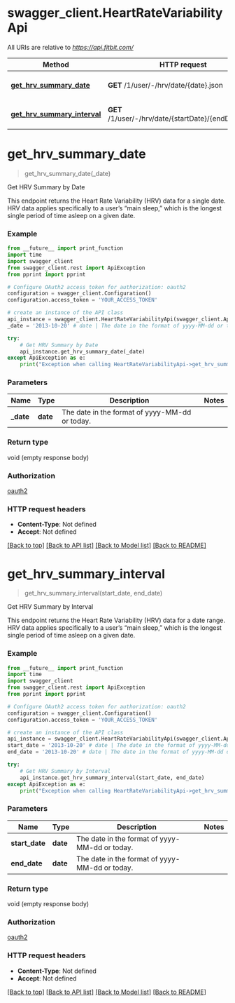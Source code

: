 # swagger_client.HeartRateVariabilityApi

All URIs are relative to *https://api.fitbit.com/*

| Method                                                                              | HTTP request                                          | Description                 |
| ----------------------------------------------------------------------------------- | ----------------------------------------------------- | --------------------------- |
| [**get_hrv_summary_date**](HeartRateVariabilityApi.md#get_hrv_summary_date)         | **GET** /1/user/-/hrv/date/{date}.json                | Get HRV Summary by Date     |
| [**get_hrv_summary_interval**](HeartRateVariabilityApi.md#get_hrv_summary_interval) | **GET** /1/user/-/hrv/date/{startDate}/{endDate}.json | Get HRV Summary by Interval |

# **get_hrv_summary_date**

> get_hrv_summary_date(\_date)

Get HRV Summary by Date

This endpoint returns the Heart Rate Variability (HRV) data for a single date. HRV data applies specifically to a user’s “main sleep,” which is the longest single period of time asleep on a given date.

### Example

```python
from __future__ import print_function
import time
import swagger_client
from swagger_client.rest import ApiException
from pprint import pprint

# Configure OAuth2 access token for authorization: oauth2
configuration = swagger_client.Configuration()
configuration.access_token = 'YOUR_ACCESS_TOKEN'

# create an instance of the API class
api_instance = swagger_client.HeartRateVariabilityApi(swagger_client.ApiClient(configuration))
_date = '2013-10-20' # date | The date in the format of yyyy-MM-dd or today.

try:
    # Get HRV Summary by Date
    api_instance.get_hrv_summary_date(_date)
except ApiException as e:
    print("Exception when calling HeartRateVariabilityApi->get_hrv_summary_date: %s\n" % e)
```

### Parameters

| Name       | Type     | Description                                    | Notes |
| ---------- | -------- | ---------------------------------------------- | ----- |
| **\_date** | **date** | The date in the format of yyyy-MM-dd or today. |

### Return type

void (empty response body)

### Authorization

[oauth2](../README.md#oauth2)

### HTTP request headers

- **Content-Type**: Not defined
- **Accept**: Not defined

[[Back to top]](#) [[Back to API list]](../README.md#documentation-for-api-endpoints) [[Back to Model list]](../README.md#documentation-for-models) [[Back to README]](../README.md)

# **get_hrv_summary_interval**

> get_hrv_summary_interval(start_date, end_date)

Get HRV Summary by Interval

This endpoint returns the Heart Rate Variability (HRV) data for a date range. HRV data applies specifically to a user’s “main sleep,” which is the longest single period of time asleep on a given date.

### Example

```python
from __future__ import print_function
import time
import swagger_client
from swagger_client.rest import ApiException
from pprint import pprint

# Configure OAuth2 access token for authorization: oauth2
configuration = swagger_client.Configuration()
configuration.access_token = 'YOUR_ACCESS_TOKEN'

# create an instance of the API class
api_instance = swagger_client.HeartRateVariabilityApi(swagger_client.ApiClient(configuration))
start_date = '2013-10-20' # date | The date in the format of yyyy-MM-dd or today.
end_date = '2013-10-20' # date | The date in the format of yyyy-MM-dd or today.

try:
    # Get HRV Summary by Interval
    api_instance.get_hrv_summary_interval(start_date, end_date)
except ApiException as e:
    print("Exception when calling HeartRateVariabilityApi->get_hrv_summary_interval: %s\n" % e)
```

### Parameters

| Name           | Type     | Description                                    | Notes |
| -------------- | -------- | ---------------------------------------------- | ----- |
| **start_date** | **date** | The date in the format of yyyy-MM-dd or today. |
| **end_date**   | **date** | The date in the format of yyyy-MM-dd or today. |

### Return type

void (empty response body)

### Authorization

[oauth2](../README.md#oauth2)

### HTTP request headers

- **Content-Type**: Not defined
- **Accept**: Not defined

[[Back to top]](#) [[Back to API list]](../README.md#documentation-for-api-endpoints) [[Back to Model list]](../README.md#documentation-for-models) [[Back to README]](../README.md)
